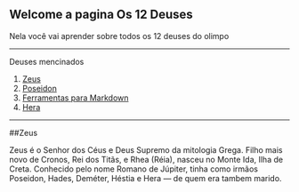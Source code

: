 ## Welcome a pagina Os 12 Deuses

Nela você vai aprender sobre todos os 12 deuses do olimpo 


*******
Deuses mencinados 
 1. [Zeus](#Zeus)
 2. [Poseidon](#why)
 3. [Ferramentas para Markdown](#tools)
 4. [Hera](#syntax)
*******

<div id='Zeus'/> 

##Zeus 


Zeus é o Senhor dos Céus e Deus Supremo da mitologia Grega. Filho mais novo de Cronos, Rei dos Titãs, e Rhea (Réia), nasceu no Monte Ida, Ilha de Creta. Conhecido pelo nome Romano de Júpiter, tinha como irmãos Poseidon, Hades, Deméter, Héstia e Hera — de quem era tambem marido.
